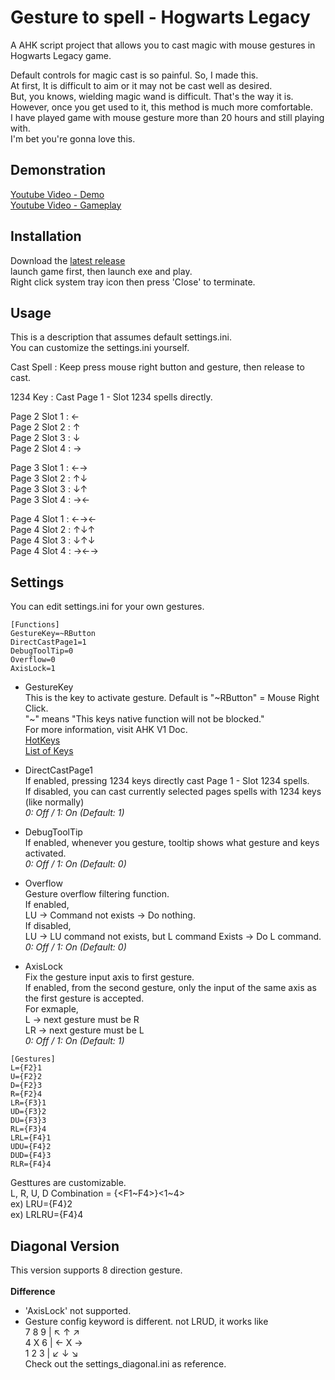 # Gesture to spell - Hogwarts Legacy
A AHK script project that allows you to cast magic with mouse gestures in Hogwarts Legacy game.

Default controls for magic cast is so painful. So, I made this.\
At first, It is difficult to aim or it may not be cast well as desired.\
But, you knows, wielding magic wand is difficult. That's the way it is.\
However, once you get used to it, this method is much more comfortable.\
I have played game with mouse gesture more than 20 hours and still playing with.\
I'm bet you're gonna love this.


## Demonstration
[Youtube Video - Demo](https://youtu.be/xgpiAxEwMPA)\
[Youtube Video - Gameplay](https://youtu.be/OIM831k9JUY)


## Installation
Download the [latest release](https://github.com/LSDL/hogwarts-legacy-gesture-to-spell/releases)\
launch game first, then launch exe and play.\
Right click system tray icon then press 'Close' to terminate.


## Usage
This is a description that assumes default settings.ini.\
You can customize the settings.ini yourself.

Cast Spell : Keep press mouse right button and gesture, then release to cast.

1234 Key : Cast Page 1 - Slot 1234 spells directly.

Page 2 Slot 1 : ←\
Page 2 Slot 2 : ↑\
Page 2 Slot 3 : ↓\
Page 2 Slot 4 : →

Page 3 Slot 1 : ←→\
Page 3 Slot 2 : ↑↓\
Page 3 Slot 3 : ↓↑\
Page 3 Slot 4 : →←

Page 4 Slot 1 : ←→←\
Page 4 Slot 2 : ↑↓↑\
Page 4 Slot 3 : ↓↑↓\
Page 4 Slot 4 : →←→


## Settings
You can edit settings.ini for your own gestures.

```
[Functions]
GestureKey=~RButton
DirectCastPage1=1
DebugToolTip=0
Overflow=0
AxisLock=1
```

- GestureKey\
This is the key to activate gesture. Default is "\~RButton" = Mouse Right Click.\
"\~" means "This keys native function will not be blocked."\
For more information, visit AHK V1 Doc.\
[HotKeys](https://www.autohotkey.com/docs/v1/Hotkeys.htm)\
[List of Keys](https://www.autohotkey.com/docs/v1/KeyList.htm)


- DirectCastPage1\
If enabled, pressing 1234 keys directly cast Page 1 - Slot 1234 spells.\
If disabled, you can cast currently selected pages spells with 1234 keys (like normally)\
*0: Off / 1: On (Default: 1)*

- DebugToolTip\
If enabled, whenever you gesture, tooltip shows what gesture and keys activated.\
*0: Off / 1: On (Default: 0)*

- Overflow\
Gesture overflow filtering function.\
If enabled,\
LU -> Command not exists -> Do nothing.\
If disabled,\
LU -> LU command not exists, but L command Exists -> Do L command.\
*0: Off / 1: On (Default: 0)*

- AxisLock\
Fix the gesture input axis to first gesture.\
If enabled, from the second gesture, only the input of the same axis as the first gesture is accepted.\
For exmaple,\
L -> next gesture must be R\
LR -> next gesture must be L\
*0: Off / 1: On (Default: 1)*

```
[Gestures] 
L={F2}1
U={F2}2
D={F2}3
R={F2}4
LR={F3}1
UD={F3}2
DU={F3}3
RL={F3}4
LRL={F4}1
UDU={F4}2
DUD={F4}3
RLR={F4}4
```
Gesttures are customizable.\
L, R, U, D Combination = \{<F1\~F4>\}<1~4>\
ex) LRU={F4}2\
ex) LRLRU={F4}4

## Diagonal Version
This version supports 8 direction gesture.\
\
**Difference**
- 'AxisLock' not supported.
- Gesture config keyword is different. not LRUD, it works like\
7 8 9 | ↖ ↑ ↗\
4 X 6 | ← X →\
1 2 3 | ↙ ↓ ↘\
Check out the settings_diagonal.ini as reference.
